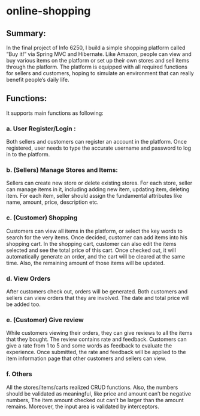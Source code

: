 # online-shopping
## Summary:
In the final project of Info 6250, I build a simple shopping platform called “Buy it!” via Spring MVC and Hibernate. Like Amazon, people can view and buy various items on the platform or set up their own stores and sell items through the platform. The platform is equipped with all required functions for sellers and customers, hoping to simulate an environment that can really benefit people’s daily life.

## Functions:
It supports main functions as following:

  ### a.	User Register/Login :
Both sellers and customers can register an account in the platform. Once registered, user needs to type the accurate username and password to log in to the platform.

  ### b.	(Sellers) Manage Stores and Items:
Sellers can create new store or delete existing stores. For each store, seller can manage items in it, including adding new item, updating item, deleting item. For each item, seller should assign the fundamental attributes like name, amount, price, description etc. 

  ### c.	(Customer) Shopping
Customers can view all items in the platform, or select the key words to search for the very items. Once decided, customer can add items into his shopping cart. In the shopping cart, customer can also edit the items selected and see the total price of this cart. Once checked out, it will automatically generate an order, and the cart will be cleared at the same time. Also, the remaining amount of those items will be updated.

  ### d.	View Orders
After customers check out, orders will be generated. Both customers and sellers can view orders that they are involved. The date and total price will be added too. 
 
  ### e.	(Customer) Give review
While customers viewing their orders, they can give reviews to all the items that they bought. The review contains rate and feedback. Customers can give a rate from 1 to 5 and some words as feedback to evaluate the experience. Once submitted, the rate and feedback will be applied to the item information page that other customers and sellers can view.

  ### f.	Others
All the stores/items/carts realized CRUD functions. Also, the numbers should be validated as meaningful, like price and amount can’t be negative numbers, The item amount checked out can’t be larger than the amount remains. Moreover, the input area is validated by interceptors.

